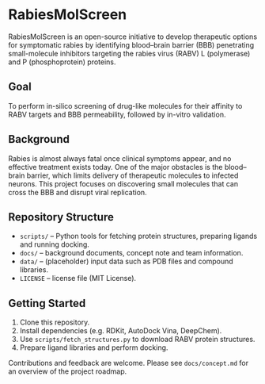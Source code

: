 # RabiesMolScreen

RabiesMolScreen is an open-source initiative to develop therapeutic options for symptomatic rabies by identifying blood–brain barrier (BBB) penetrating small-molecule inhibitors targeting the rabies virus (RABV) L (polymerase) and P (phosphoprotein) proteins.

## Goal

To perform in-silico screening of drug-like molecules for their affinity to RABV targets and BBB permeability, followed by in-vitro validation.

## Background

Rabies is almost always fatal once clinical symptoms appear, and no effective treatment exists today. One of the major obstacles is the blood–brain barrier, which limits delivery of therapeutic molecules to infected neurons. This project focuses on discovering small molecules that can cross the BBB and disrupt viral replication.

## Repository Structure

- `scripts/` – Python tools for fetching protein structures, preparing ligands and running docking.
- `docs/` – background documents, concept note and team information.
- `data/` – (placeholder) input data such as PDB files and compound libraries.
- `LICENSE` – license file (MIT License).

## Getting Started

1. Clone this repository.
2. Install dependencies (e.g. RDKit, AutoDock Vina, DeepChem).
3. Use `scripts/fetch_structures.py` to download RABV protein structures.
4. Prepare ligand libraries and perform docking.

Contributions and feedback are welcome. Please see `docs/concept.md` for an overview of the project roadmap.
